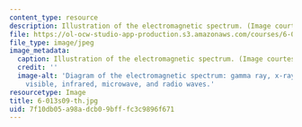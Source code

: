 ```yaml
---
content_type: resource
description: Illustration of the electromagnetic spectrum. (Image courtesy of NASA.)
file: https://ol-ocw-studio-app-production.s3.amazonaws.com/courses/6-013-electromagnetics-and-applications-spring-2009/7f10db05a98adcb09bfffc3c9896f671_6-013s09-th.jpg
file_type: image/jpeg
image_metadata:
  caption: Illustration of the electromagnetic spectrum. (Image courtesy of [NASA](http://www.nasa.gov/home/index.html).)
  credit: ''
  image-alt: 'Diagram of the electromagnetic spectrum: gamma ray, x-ray, ultraviolet,
    visible, infrared, microwave, and radio waves.'
resourcetype: Image
title: 6-013s09-th.jpg
uid: 7f10db05-a98a-dcb0-9bff-fc3c9896f671
---
```

